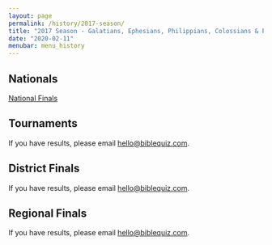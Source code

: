 ```yaml
---
layout: page
permalink: /history/2017-season/
title: "2017 Season - Galatians, Ephesians, Philippians, Colossians & Philemon"
date: "2020-02-11"
menubar: menu_history
---
```


## Nationals

<a href="{% link _pages/history/2017/2017-nationals.md %}" class="button is-primary">National Finals</a>

## Tournaments
If you have results, please email [hello@biblequiz.com](mailto:hello@biblequiz.com).

## District Finals
If you have results, please email [hello@biblequiz.com](mailto:hello@biblequiz.com).

## Regional Finals
If you have results, please email [hello@biblequiz.com](mailto:hello@biblequiz.com).
